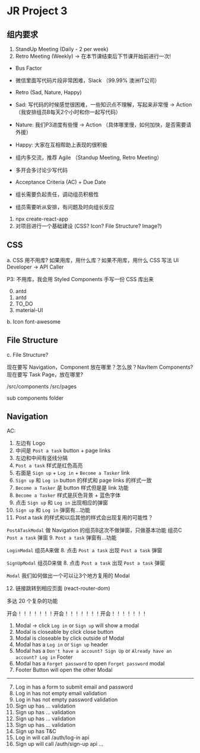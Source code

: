 # JR Project 3

## 组内要求

1. StandUp Meeting (Daily - 2 per week)
2. Retro Meeting (Weekly) -> 在本节课结束后下节课开始前进行一次!

- Bus Factor
- 微信里面写代码片段非常困难，Slack （99.99% 澳洲IT公司）
- Retro (Sad, Nature, Happy)
- Sad: 写代码的时候感觉很困难，一些知识点不理解，写起来非常慢 -> Action （我安排组员B每天2个小时和你一起写代码）
- Nature: 我们P3进度有些慢 -> Action （具体哪里慢，如何加快，是否需要请外援）
- Happy: 大家在互相帮助上表现的很积极

- 组内多交流，推荐 Agile （Standup Meeting, Retro Meeting）
- 多开会多讨论少写代码
- Acceptance Criteria (AC) + Due Date
- 组长需要负起责任，调动组员积极性
- 组员需要听从安排，有问题及时向组长反应

1. npx create-react-app
2. 对项目进行一个基础建设 (CSS? Icon? File Structure? Image?)

## CSS
a. CSS 用不用库? 如果用库，用什么库？如果不用库，用什么 CSS 写法
UI Developer -> API Caller

P3: 不用库，我会用 Styled Components 手写一份 CSS 库出来

0. antd
1. antd
2. TO_DO
3. material-UI

b. Icon
font-awesome

## File Structure
c. File Structure?

现在要写 Navigation，Component 放在哪里？怎么放？NavItem Components?
现在要写 Task Page，放在哪里?

/src/components
/src/pages

sub components folder

## Navigation 

AC:

1. 左边有 Logo
2. 中间是 `Post a task` button + page links
3. 左边和中间有竖线分隔
4. `Post a task` 样式是红色高亮
5. 右面是 `Sign up` + `Log in` + `Become a Tasker` link
6. `Sign up` 和 `Log in` button 的样式和 page links 的样式一致
8. `Become a Tasker` 是 button 样式但是是 link 功能
7. `Become a Tasker` 样式是灰色背景 + 蓝色字体
10. 点击 `Sign up` 和 `Log in` 出现相应的弹窗
11. `Sign up` 和 `Log in` 弹窗有...功能
13. Post a task 的样式和以后其他的样式会出现复用的可能性？

`PostATaskModal`
做 Navigation 的组员B这次不做弹窗，只做基本功能
组员C `Post a task` 弹窗
9. `Post a task` 弹窗有...功能

`LoginModal`
组员A来做
8. 点击 `Post a task` 出现 `Post a task` 弹窗

`SignUpModal`
组员D来做
8. 点击 `Post a task` 出现 `Post a task` 弹窗

`Modal`
我们如何做出一个可以让3个地方复用的 Modal

12. 链接跳转到相应页面 (react-router-dom)

多达 20 个复杂的功能

开会！！！！！！！开会！！！！！！！开会！！！！！！！

1. Modal -> click `Log in` or `Sign up` will show a modal
2. Modal is closeable by click close button
3. Modal is closeable by click outside of Modal
4. Modal has a `Log in` or `Sign up` header
5. Modal has a `Don't have a account? Sign Up` or `Already have an account? Log in` Footer
6. Modal has a `Forget password` to open `Forget password` modal
7. Footer Button will open the other Modal

---

7. Log in has a form to submit email and password
8. Log in has not empty email validation
9. Log in has not empty password validation
10. Sign up has ... validation
11. Sign up has ... validation
12. Sign up has ... validation
13. Sign up has ... validation
14. Sign up has T&C
15. Log in will call /auth/log-in api
16. Sign up will call /auth/sign-up api
...